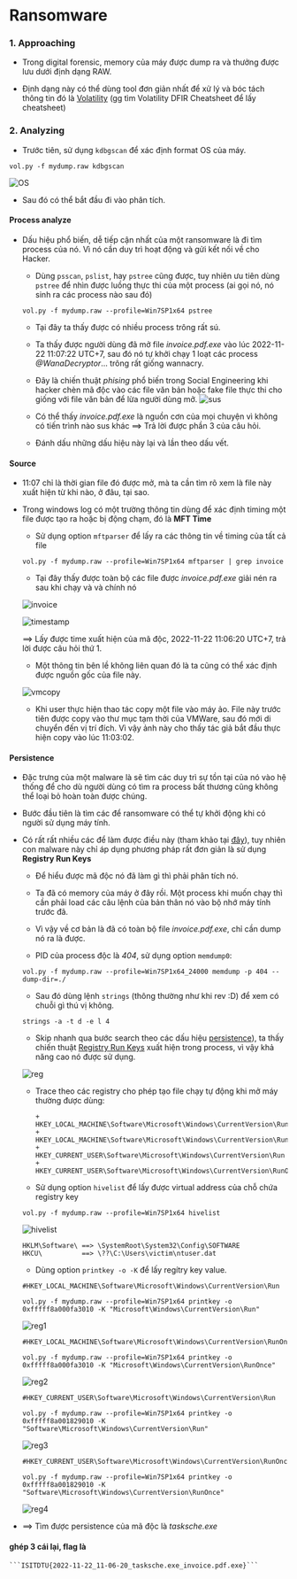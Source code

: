 # Ransomware

### 1. Approaching

* Trong digital forensic, memory của máy được dump ra và thưởng được lưu dưới định dạng RAW.

* Định dạng này có thể dùng tool đơn giản nhất để xử lý và bóc tách thông tin đó là [Volatility](https://github.com/volatilityfoundation/volatility) (gg tìm Volatility DFIR Cheatsheet để lấy cheatsheet)

### 2. Analyzing

* Trước tiên, sử dụng `kdbgscan` để xác định format OS của máy.
```shell
vol.py -f mydump.raw kdbgscan
```
![OS](./Ransomware/img/os.png "OS")

* Sau đó có thể bắt đầu đi vào phân tích.

#### Process analyze

* Dấu hiệu phổ biến, dễ tiếp cận nhất của một ransomware là đi tìm process của nó. Vì nó cần duy trì hoạt động và gửi kết nối về cho Hacker.

	+ Dùng `psscan`, `pslist`, hay `pstree` cũng được, tuy nhiên ưu tiên dùng `pstree` để nhìn được luồng thực thi của một process (ai gọi nó, nó sinh ra các process nào sau đó)

	```shell
	vol.py -f mydump.raw --profile=Win7SP1x64 pstree
	```

	+ Tại đây ta thấy được có nhiều process trông rất sú.
	+ Ta thấy được người dùng đã mở file *invoice.pdf.exe* vào lúc 2022-11-22 11:07:22 UTC+7, sau đó nó tự khởi chạy 1 loạt các process *@WanaDecryptor*... trông rất giống wannacry.
	+ Đây là chiến thuật *phising* phổ biến trong Social Engineering khi hacker chèn mã độc vào các file văn bản hoặc fake file thực thi cho giống với file văn bản để lừa người dùng mở.
	![sus](./Ransomware/img/sus.png "sus")

	+ Có thể thấy *invoice.pdf.exe* là nguồn cơn của mọi chuyện vì không có tiến trình nào sus khác ==> Trả lời được phần 3 của câu hỏi.
	+ Đánh dấu những dấu hiệu này lại và lần theo dấu vết.
 
#### Source

* 11:07 chỉ là thời gian file đó được mở, mà ta cần tìm rõ xem là file này xuất hiện từ khi nào, ở đâu, tại sao.

* Trong windows log có một trường thông tin dùng để xác định timing một file được tạo ra hoặc bị động chạm, đó là **MFT Time**

	+ Sử dụng option `mftparser` để lấy ra các thông tin về timing của tất cả file

	```shell
	vol.py -f mydump.raw --profile=Win7SP1x64 mftparser | grep invoice
	```

	+ Tại đây thấy được toàn bộ các file được *invoice.pdf.exe* giải nén ra sau khi chạy và và chính nó 

	![invoice](./Ransomware/img/invoice.png "invoice")

	![timestamp](./Ransomware/img/timestamp.png "timestamp")

	==> Lấy được time xuất hiện của mã độc, 2022-11-22 11:06:20 UTC+7, trả lời được câu hỏi thứ 1.

	+ Một thông tin bên lề không liên quan đó là ta cũng có thể xác định được nguồn gốc của file này.

	![vmcopy](./Ransomware/img/vmcopy.png "vmcopy")

	+ Khi user thực hiện thao tác copy một file vào máy ảo. File này trước tiên được copy vào thư mục tạm thời của VMWare, sau đó mới di chuyển đến vị trí đích. Vì vậy ảnh này cho thấy tác giả bắt đầu thực hiện copy vào lúc 11:03:02.

#### Persistence

* Đặc trưng của một malware là sẽ tìm các duy trì sự tồn tại của nó vào hệ thống để cho dù người dùng có tìm ra process bất thương cũng không thể loại bỏ hoàn toàn được chúng.

* Bước đầu tiên là tìm các để ransomware có thể tự khởi động khi có người sử dụng máy tính.

* Có rất rất nhiều các để làm được điều này (tham khảo tại [đây](https://attack.mitre.org/tactics/TA0003/)), tuy nhiên con malware này chỉ áp dụng phương pháp rất đơn giản là sử dụng **Registry Run Keys**

	+ Để hiểu được mã độc nó đã làm gì thì phải phân tích nó. 
	
	+ Ta đã có memory của máy ở đây rồi. Một process khi muốn chạy thì cần phải load các câu lệnh của bản thân nó vào bộ nhớ máy tính trước đã.
	+ Vì vậy về cơ bản là đã có toàn bộ file *invoice.pdf.exe*, chỉ cần dump nó ra là được.

	+ PID của process độc là *404*, sử dụng option `memdump0`:

	```shell
	vol.py -f mydump.raw --profile=Win7SP1x64_24000 memdump -p 404 --dump-dir=./
	```

	+ Sau đó dùng lệnh `strings` (thông thường như khi rev :D) để xem có chuỗi gì thú vị không.

	```shell
	strings -a -t d -e l 4
	```

	+ Skip nhanh qua bước search theo các dấu hiệu [persistence](https://attack.mitre.org/tactics/TA0003/)), ta thấy chiến thuật [Registry Run Keys](https://attack.mitre.org/techniques/T1547/001/) xuất hiện trong process, vì vậy khả năng cao nó được sử dụng.

	![reg](./Ransomware/img/reg.png "reg")

	+ Trace theo các registry cho phép tạo file chạy tự động khi mở máy thường được dùng:
		```
		+ HKEY_LOCAL_MACHINE\Software\Microsoft\Windows\CurrentVersion\Run
		+ HKEY_LOCAL_MACHINE\Software\Microsoft\Windows\CurrentVersion\RunOnce
		+ HKEY_CURRENT_USER\Software\Microsoft\Windows\CurrentVersion\Run
		+ HKEY_CURRENT_USER\Software\Microsoft\Windows\CurrentVersion\RunOnce
		```

	+ Sử dụng option `hivelist` để lấy được virtual address của chỗ chứa registry key

	```shell
	vol.py -f mydump.raw --profile=Win7SP1x64 hivelist
	```
	
	![hivelist](./Ransomware/img/hivelist.png "hivelist")
	
	```
	HKLM\Software\ ==> \SystemRoot\System32\Config\SOFTWARE
	HKCU\          ==> \??\C:\Users\victim\ntuser.dat
	```

	+ Dùng option `printkey -o -K` để lấy regítry key value.

	```shell
	#HKEY_LOCAL_MACHINE\Software\Microsoft\Windows\CurrentVersion\Run

	vol.py -f mydump.raw --profile=Win7SP1x64 printkey -o 0xfffff8a000fa3010 -K "Microsoft\Windows\CurrentVersion\Run"
	```
	![reg1](./Ransomware/img/reg1.png "reg1")

	```shell
	#HKEY_LOCAL_MACHINE\Software\Microsoft\Windows\CurrentVersion\RunOnce

	vol.py -f mydump.raw --profile=Win7SP1x64 printkey -o 0xfffff8a000fa3010 -K "Microsoft\Windows\CurrentVersion\RunOnce"
	```
	![reg2](./Ransomware/img/reg2.png "reg2")

	```shell
	#HKEY_CURRENT_USER\Software\Microsoft\Windows\CurrentVersion\Run

	vol.py -f mydump.raw --profile=Win7SP1x64 printkey -o 0xfffff8a001829010 -K "Software\Microsoft\Windows\CurrentVersion\Run"
	```
	![reg3](./Ransomware/img/reg3.png "reg3")

	```shell
	#HKEY_CURRENT_USER\Software\Microsoft\Windows\CurrentVersion\RunOnce

	vol.py -f mydump.raw --profile=Win7SP1x64 printkey -o 0xfffff8a001829010 -K "Software\Microsoft\Windows\CurrentVersion\RunOnce"

	```
	![reg4](./Ransomware/img/reg4.png "reg4")

* ==> Tìm được persistence của mã độc là *tasksche.exe*

#### ghép 3 cái lại, flag là 
	```ISITDTU{2022-11-22_11-06-20_tasksche.exe_invoice.pdf.exe}```




